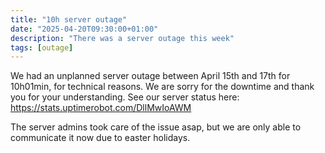 ```yaml
---
title: "10h server outage"
date: "2025-04-20T09:30:00+01:00"
description: "There was a server outage this week"
tags: [outage]
---
```


We had an unplanned server outage between April 15th and 17th for 10h01min, for technical reasons. We are sorry for the downtime and thank you for your understanding. See our server status here: https://stats.uptimerobot.com/DllMwIoAWM

The server admins took care of the issue asap, but we are only able to communicate it now due to easter holidays.